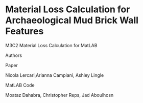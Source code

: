 # Material Loss Calculation for Archaeological Mud Brick Wall Features
M3C2 Material Loss Calculation for MatLAB

Authors

Paper

Nicola Lercari,Arianna Campiani, Ashley Lingle


MatLAB Code

Moataz Dahabra, Christopher Reps, Jad Aboulhosn

